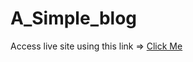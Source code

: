 # A_Simple_blog

Access live site using this link => <a href="https://boloynag.pythonanywhere.com/"> Click Me </a>
